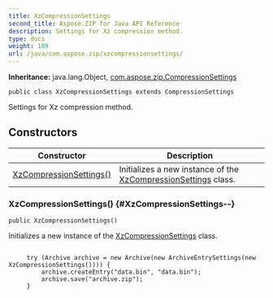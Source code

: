 ```yaml
---
title: XzCompressionSettings
second_title: Aspose.ZIP for Java API Reference
description: Settings for Xz compression method.
type: docs
weight: 109
url: /java/com.aspose.zip/xzcompressionsettings/
---
```


**Inheritance:**
java.lang.Object, [com.aspose.zip.CompressionSettings](../../com.aspose.zip/compressionsettings)
```
public class XzCompressionSettings extends CompressionSettings
```

Settings for Xz compression method.
## Constructors

| Constructor | Description |
| --- | --- |
| [XzCompressionSettings()](#XzCompressionSettings--) | Initializes a new instance of the [XzCompressionSettings](../../com.aspose.zip/xzcompressionsettings) class. |
### XzCompressionSettings() {#XzCompressionSettings--}
```
public XzCompressionSettings()
```


Initializes a new instance of the [XzCompressionSettings](../../com.aspose.zip/xzcompressionsettings) class.

```

     try (Archive archive = new Archive(new ArchiveEntrySettings(new XzCompressionSettings()))) {
         archive.createEntry("data.bin", "data.bin");
         archive.save("archive.zip");
     }
 
```



